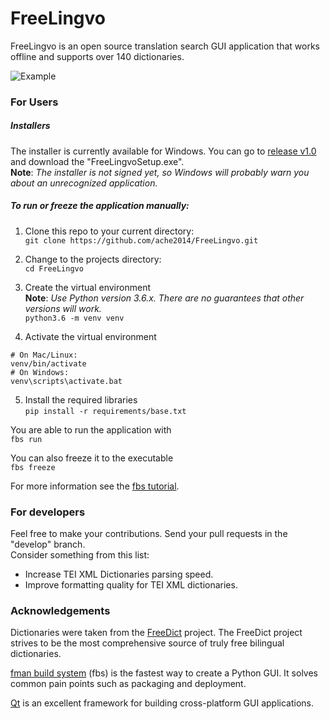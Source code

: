 # FreeLingvo

FreeLingvo is an open source translation search GUI application that works offline and supports over 140 dictionaries.

![Example](https://i.imgur.com/Vmpz9Sp.png)

### For Users

##### Installers
The installer is currently available for Windows. You can go to [release v1.0](https://github.com/ache2014/FreeLingvo/releases/tag/v1.0) and download the "FreeLingvoSetup.exe".  
**Note**: *The installer is not signed yet, so Windows will probably warn you about an unrecognized application.*

##### To run or freeze the application manually:
1. Clone this repo to your current directory:  
`git clone https://github.com/ache2014/FreeLingvo.git`

2. Change to the projects directory:  
`cd FreeLingvo`

3. Create the virtual environment  
**Note**: *Use Python version 3.6.x. There are no guarantees that other versions will work.*  
`python3.6 -m venv venv`

4. Activate the virtual environment
```
# On Mac/Linux:
venv/bin/activate
# On Windows:
venv\scripts\activate.bat
```

5. Install the required libraries  
`pip install -r requirements/base.txt`

You are able to run the application with  
`fbs run`

You can also freeze it to the executable  
`fbs freeze`

For more information see the [fbs tutorial](https://github.com/mherrmann/fbs-tutorial).

### For developers

Feel free to make your contributions. Send your pull requests in the "develop" branch.  
Consider something from this list:
* Increase TEI XML Dictionaries parsing speed.
* Improve formatting quality for TEI XML dictionaries.

### Acknowledgements

Dictionaries were taken from the [FreeDict](https://freedict.org/) project. The FreeDict project strives to be the most comprehensive source of truly free bilingual dictionaries.

[fman build system](https://build-system.fman.io/) (fbs) is the fastest way to create a Python GUI. It solves common pain points such as packaging and deployment.

[Qt](https://www.qt.io/) is an excellent framework for building cross-platform GUI applications.